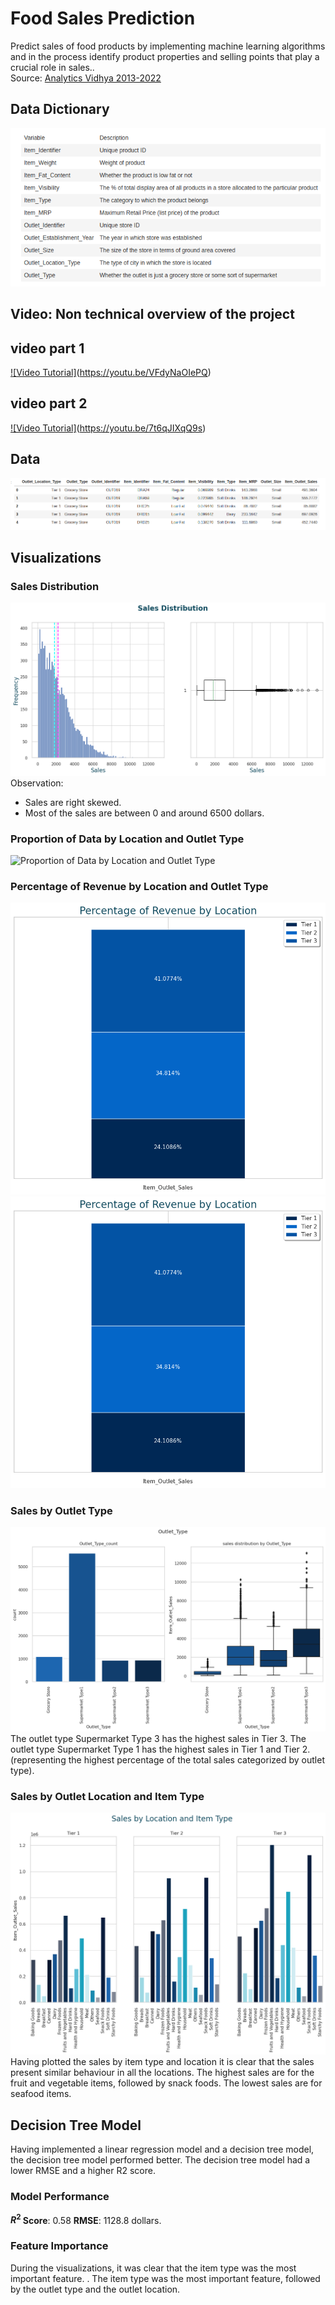 #  Food Sales Prediction

Predict sales of food products by implementing machine learning algorithms and in the process identify product properties and selling points that play a crucial role in sales..  
Source: [Analytics Vidhya 2013-2022]("https://datahack.analyticsvidhya.com/contest/practice-problem-big-mart-sales-iii/#ProblemStatement")

##  Data Dictionary
![Data Dictionary](/images/data_dictionary.png)

## Video: Non technical overview of the project

## video part 1
[![Video Tutorial]](images/video_2.png)(https://youtu.be/VFdyNaOIePQ)

## video part 2
[![Video Tutorial]](images/video_2.png)(https://youtu.be/7t6qJIXqQ9s)

## Data
![Data](/images/data_head.png)

## Visualizations

### Sales Distribution
![Sales Histogram](/images/sales_distribution.png)
Observation: 
- Sales are right skewed.
- Most of the sales are  between 0 and around 6500 dollars.

### Proportion of Data by Location and Outlet Type
![Proportion of Data by Location and Outlet Type](/images/proportion_data_by_location_and_outlet_type.png)

### Percentage of Revenue by Location and Outlet Type
![Percentage of Revenue by Location ](/images/percentage_of_revenue_by_location.png)
![Percentage of Revenue by Outlet Type](/images/percentage_of_revenue_by_location.png)

### Sales by Outlet Type
![Sales by Outlet Type](/images/sales_by_outlet_type.png)
The outlet type Supermarket Type 3 has the highest sales in Tier 3.
The outlet type Supermarket Type 1 has the highest sales in Tier 1 and Tier 2. (representing the highest percentage of the total sales categorized by outlet type).

### Sales by Outlet Location and Item Type
![Sales by Outlet Location](/images/sales_by_location_and_item_type.png)
Having plotted the sales by item type and location it is clear that the sales present similar behaviour in all the locations. The highest sales are for the fruit and vegetable items, followed by snack foods. The lowest sales are for seafood items.

## Decision Tree Model
Having implemented a linear regression model and a decision tree model, the decision tree model performed better. The decision tree model had a lower RMSE and a higher R2 score. <!-- The decision tree model was also able to identify the most important features in the dataset. The most important features were the item type, the outlet type and the outlet location. The item type was the most important feature, followed by the outlet type and the outlet location. The item type was the most important feature because it was able to capture the sales of the different item types. The outlet type was the second most important feature because it was able to capture the sales of the different outlet types. The outlet location was the third most important feature because it was able to capture the sales of the different outlet locations. -->
### Model Performance
**$R^2$ Score**: 0.58
**RMSE**: 1128.8 dollars.

### Feature Importance
During the visualizations, it was clear that the item type was the most important feature. <!-- The decision tree model was able to confirm this -->. The item type was the most important feature, followed by the outlet type and the outlet location. 

